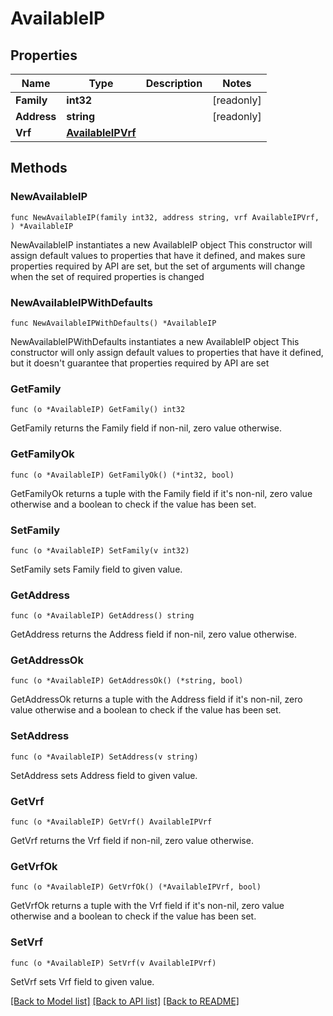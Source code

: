 # AvailableIP

## Properties

Name | Type | Description | Notes
------------ | ------------- | ------------- | -------------
**Family** | **int32** |  | [readonly] 
**Address** | **string** |  | [readonly] 
**Vrf** | [**AvailableIPVrf**](AvailableIPVrf.md) |  | 

## Methods

### NewAvailableIP

`func NewAvailableIP(family int32, address string, vrf AvailableIPVrf, ) *AvailableIP`

NewAvailableIP instantiates a new AvailableIP object
This constructor will assign default values to properties that have it defined,
and makes sure properties required by API are set, but the set of arguments
will change when the set of required properties is changed

### NewAvailableIPWithDefaults

`func NewAvailableIPWithDefaults() *AvailableIP`

NewAvailableIPWithDefaults instantiates a new AvailableIP object
This constructor will only assign default values to properties that have it defined,
but it doesn't guarantee that properties required by API are set

### GetFamily

`func (o *AvailableIP) GetFamily() int32`

GetFamily returns the Family field if non-nil, zero value otherwise.

### GetFamilyOk

`func (o *AvailableIP) GetFamilyOk() (*int32, bool)`

GetFamilyOk returns a tuple with the Family field if it's non-nil, zero value otherwise
and a boolean to check if the value has been set.

### SetFamily

`func (o *AvailableIP) SetFamily(v int32)`

SetFamily sets Family field to given value.


### GetAddress

`func (o *AvailableIP) GetAddress() string`

GetAddress returns the Address field if non-nil, zero value otherwise.

### GetAddressOk

`func (o *AvailableIP) GetAddressOk() (*string, bool)`

GetAddressOk returns a tuple with the Address field if it's non-nil, zero value otherwise
and a boolean to check if the value has been set.

### SetAddress

`func (o *AvailableIP) SetAddress(v string)`

SetAddress sets Address field to given value.


### GetVrf

`func (o *AvailableIP) GetVrf() AvailableIPVrf`

GetVrf returns the Vrf field if non-nil, zero value otherwise.

### GetVrfOk

`func (o *AvailableIP) GetVrfOk() (*AvailableIPVrf, bool)`

GetVrfOk returns a tuple with the Vrf field if it's non-nil, zero value otherwise
and a boolean to check if the value has been set.

### SetVrf

`func (o *AvailableIP) SetVrf(v AvailableIPVrf)`

SetVrf sets Vrf field to given value.



[[Back to Model list]](../README.md#documentation-for-models) [[Back to API list]](../README.md#documentation-for-api-endpoints) [[Back to README]](../README.md)


